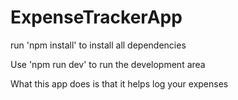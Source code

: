 # ExpenseTrackerApp

run 'npm install' to install all dependencies

Use 'npm run dev' to run the development area


What this app does is that it helps log your expenses 
